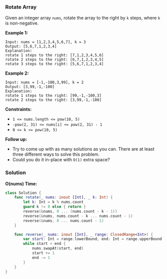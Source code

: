 
### Rotate Array

Given an integer array `nums`, rotate the array to the right by `k` steps, where `k` is non-negative.

__Example 1:__
```
Input: nums = [1,2,3,4,5,6,7], k = 3
Output: [5,6,7,1,2,3,4]
Explanation:
rotate 1 steps to the right: [7,1,2,3,4,5,6]
rotate 2 steps to the right: [6,7,1,2,3,4,5]
rotate 3 steps to the right: [5,6,7,1,2,3,4]
```
__Example 2:__
```
Input: nums = [-1,-100,3,99], k = 2
Output: [3,99,-1,-100]
Explanation: 
rotate 1 steps to the right: [99,-1,-100,3]
rotate 2 steps to the right: [3,99,-1,-100]
```

__Constraints:__
* `1 <= nums.length <= pow(10, 5)`
* `-pow(2, 31) <= nums[i] <= pow(2, 31) - 1`
* `0 <= k <= pow(10, 5)`
 
__Follow up:__
* Try to come up with as many solutions as you can. There are at least three different ways to solve this problem.
* Could you do it in-place with `O(1)` extra space?

### Solution
__O(nums) Time:__
```Swift
class Solution {
    func rotate(_ nums: inout [Int], _ k: Int) {
        let k: Int = k % nums.count
        guard k != 0 else { return }
        reverse(&nums, 0 ... (nums.count - k - 1))
        reverse(&nums, nums.count - k ... nums.count - 1)
        reverse(&nums, 0 ... nums.count - 1)
    }

    func reverse(_ nums: inout [Int], _ range: ClosedRange<Int>) {
        var start: Int = range.lowerBound, end: Int = range.upperBound
        while start < end {
            nums.swapAt(start, end)
            start += 1
            end -= 1
        }
    }
}
```